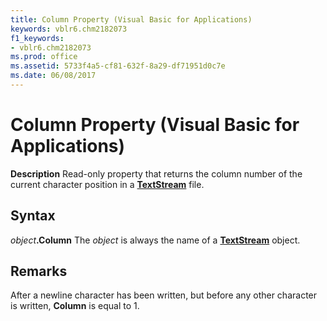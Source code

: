 ```yaml
---
title: Column Property (Visual Basic for Applications)
keywords: vblr6.chm2182073
f1_keywords:
- vblr6.chm2182073
ms.prod: office
ms.assetid: 5733f4a5-cf81-632f-8a29-df71951d0c7e
ms.date: 06/08/2017
---
```



# Column Property (Visual Basic for Applications)



 **Description**
Read-only property that returns the column number of the current character position in a  **[TextStream](textstream-object.md)** file.

## Syntax

_object_**.Column**
The  _object_ is always the name of a **[TextStream](textstream-object.md)** object.

## Remarks

After a newline character has been written, but before any other character is written,  **Column** is equal to 1.

